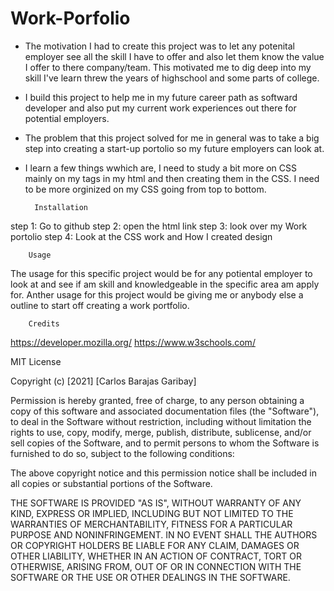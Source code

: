 # Work-Porfolio



- The motivation I had to create this project was to let any potenital employer see all the skill I have to offer and also let them know 
the value I offer to there company/team. This motivated me to dig deep into my skill I've learn threw the years of highschool and some 
parts of college.
- I build this project to help me in my future career path as softward developer and also put my current work experiences out there for 
potential employers.
- The problem that this project solved for me in general was to take a big step into creating a start-up portolio so my future employers can 
look at. 
- I learn a few things wwhich are, I need to study a bit more on CSS mainly on my tags in my html and then creating them in the CSS. I need to 
be more orginized on my CSS going from top to bottom.

        Installation 
step 1: Go to github 
step 2: open the html link 
step 3: look over my Work portolio 
step 4: Look at the CSS work and How I created design 


        Usage 
The usage for this specific project would be for any potiental employer to look at and see if am skill and knowledgeable in the specific area am apply for.
Anther usage for this project would be giving me or anybody else a outline to start off creating a work portfolio.



        Credits 
 https://developer.mozilla.org/ 
 https://www.w3schools.com/
 
 MIT License

Copyright (c) [2021] [Carlos Barajas Garibay]

Permission is hereby granted, free of charge, to any person obtaining a copy
of this software and associated documentation files (the "Software"), to deal
in the Software without restriction, including without limitation the rights
to use, copy, modify, merge, publish, distribute, sublicense, and/or sell
copies of the Software, and to permit persons to whom the Software is
furnished to do so, subject to the following conditions:

The above copyright notice and this permission notice shall be included in all
copies or substantial portions of the Software.

THE SOFTWARE IS PROVIDED "AS IS", WITHOUT WARRANTY OF ANY KIND, EXPRESS OR
IMPLIED, INCLUDING BUT NOT LIMITED TO THE WARRANTIES OF MERCHANTABILITY,
FITNESS FOR A PARTICULAR PURPOSE AND NONINFRINGEMENT. IN NO EVENT SHALL THE
AUTHORS OR COPYRIGHT HOLDERS BE LIABLE FOR ANY CLAIM, DAMAGES OR OTHER
LIABILITY, WHETHER IN AN ACTION OF CONTRACT, TORT OR OTHERWISE, ARISING FROM,
OUT OF OR IN CONNECTION WITH THE SOFTWARE OR THE USE OR OTHER DEALINGS IN THE
SOFTWARE. 
 
 
